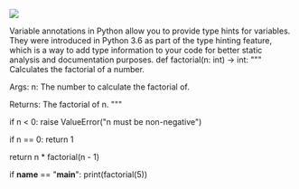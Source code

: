 ![](https://i.ytimg.com/vi/H_LfhdFzNcE/maxresdefault.jpg)

Variable annotations in Python allow you to provide type hints for variables. They were introduced in Python 3.6 as part of the type hinting feature, which is a way to add type information to your code for better static analysis and documentation purposes.
def factorial(n: int) -> int:
  """
  Calculates the factorial of a number.

  Args:
    n: The number to calculate the factorial of.

  Returns:
    The factorial of n.
  """

  if n < 0:
    raise ValueError("n must be non-negative")

  if n == 0:
    return 1

  return n * factorial(n - 1)


if __name__ == "__main__":
  print(factorial(5))

